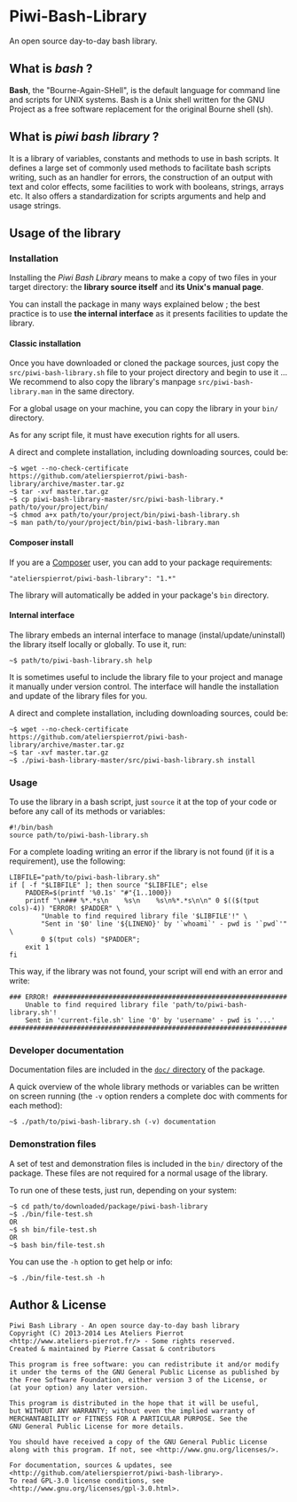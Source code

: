 Piwi-Bash-Library
=================

An open source day-to-day bash library.


## What is *bash* ?

**Bash**, the "Bourne-Again-SHell", is the default language for command line and scripts
for UNIX systems. Bash is a Unix shell written for the GNU Project as a free software
replacement for the original Bourne shell (sh).

## What is *piwi bash library* ?

It is a library of variables, constants and methods to use in bash scripts. It defines a
large set of commonly used methods to facilitate bash scripts writing, such as an handler
for errors, the construction of an output with text and color effects, some facilities 
to work with booleans, strings, arrays etc. It also offers a standardization for scripts
arguments and help and usage strings. 

## Usage of the library

### Installation

Installing the *Piwi Bash Library* means to make a copy of two files in your target directory:
the **library source itself** and **its Unix's manual page**.

You can install the package in many ways explained below ; the best practice is to use **the
internal interface** as it presents facilities to update the library.

#### Classic installation

Once you have downloaded or cloned the package sources, just copy the `src/piwi-bash-library.sh`
file to your project directory and begin to use it ... We recommend to also copy the library's
manpage `src/piwi-bash-library.man` in the same directory.

For a global usage on your machine, you can copy the library in your `bin/` directory.

As for any script file, it must have execution rights for all users.

A direct and complete installation, including downloading sources, could be:

    ~$ wget --no-check-certificate https://github.com/atelierspierrot/piwi-bash-library/archive/master.tar.gz
    ~$ tar -xvf master.tar.gz
    ~$ cp piwi-bash-library-master/src/piwi-bash-library.* path/to/your/project/bin/
    ~$ chmod a+x path/to/your/project/bin/piwi-bash-library.sh
    ~$ man path/to/your/project/bin/piwi-bash-library.man

#### Composer install

If you are a [Composer](http://getcomposer.org/) user, you can add to your package requirements:

    "atelierspierrot/piwi-bash-library": "1.*"

The library will automatically be added in your package's `bin` directory.

#### Internal interface

The library embeds an internal interface to manage (instal/update/uninstall) the library
itself locally or globally. To use it, run:

    ~$ path/to/piwi-bash-library.sh help

It is sometimes useful to include the library file to your project and manage it manually
under version control. The interface will handle the installation and update of the library
files for you.

A direct and complete installation, including downloading sources, could be:

    ~$ wget --no-check-certificate https://github.com/atelierspierrot/piwi-bash-library/archive/master.tar.gz
    ~$ tar -xvf master.tar.gz
    ~$ ./piwi-bash-library-master/src/piwi-bash-library.sh install


### Usage

To use the library in a bash script, just `source` it at the top of your code or before any
call of its methods or variables:

    #!/bin/bash
    source path/to/piwi-bash-library.sh

For a complete loading writing an error if the library is not found (if it is a requirement), use the following:

    LIBFILE="path/to/piwi-bash-library.sh"
    if [ -f "$LIBFILE" ]; then source "$LIBFILE"; else
        PADDER=$(printf '%0.1s' "#"{1..1000})
        printf "\n### %*.*s\n    %s\n    %s\n%*.*s\n\n" 0 $(($(tput cols)-4)) "ERROR! $PADDER" \
            "Unable to find required library file '$LIBFILE'!" \
            "Sent in '$0' line '${LINENO}' by '`whoami`' - pwd is '`pwd`'" \
            0 $(tput cols) "$PADDER";
        exit 1
    fi

This way, if the library was not found, your script will end with an error and write:

    ### ERROR! ###########################################################
        Unable to find required library file 'path/to/piwi-bash-library.sh'!
        Sent in 'current-file.sh' line '0' by 'username' - pwd is '...'
    ######################################################################

### Developer documentation

Documentation files are included in the [`doc/` directory](doc) of the package.

A quick overview of the whole library methods or variables can be written on screen running
(the `-v` option renders a complete doc with comments for each method):

    ~$ ./path/to/piwi-bash-library.sh (-v) documentation


### Demonstration files

A set of test and demonstration files is included in the `bin/` directory of the package.
These files are not required for a normal usage of the library.

To run one of these tests, just run, depending on your system:

    ~$ cd path/to/downloaded/package/piwi-bash-library
    ~$ ./bin/file-test.sh
    OR
    ~$ sh bin/file-test.sh
    OR
    ~$ bash bin/file-test.sh

You can use the `-h` option to get help or info:

    ~$ ./bin/file-test.sh -h


## Author & License

    Piwi Bash Library - An open source day-to-day bash library
	Copyright (C) 2013-2014 Les Ateliers Pierrot
	<http://www.ateliers-pierrot.fr/> - Some rights reserved.
	Created & maintained by Pierre Cassat & contributors

	This program is free software: you can redistribute it and/or modify
	it under the terms of the GNU General Public License as published by
	the Free Software Foundation, either version 3 of the License, or
	(at your option) any later version.

	This program is distributed in the hope that it will be useful,
	but WITHOUT ANY WARRANTY; without even the implied warranty of
	MERCHANTABILITY or FITNESS FOR A PARTICULAR PURPOSE. See the
	GNU General Public License for more details.

	You should have received a copy of the GNU General Public License
	along with this program. If not, see <http://www.gnu.org/licenses/>.

	For documentation, sources & updates, see <http://github.com/atelierspierrot/piwi-bash-library>. 
	To read GPL-3.0 license conditions, see <http://www.gnu.org/licenses/gpl-3.0.html>.
